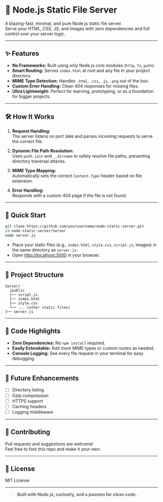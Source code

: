 # 🚀 Node.js Static File Server

A blazing-fast, minimal, and pure Node.js static file server.  
Serve your HTML, CSS, JS, and images with zero dependencies and full control over your server logic.

---

## ✨ Features

- **No Frameworks:** Built using only Node.js core modules (`http`, `fs`, `path`).
- **Smart Routing:** Serves `index.html` at root and any file in your project directory.
- **MIME Type Detection:** Handles `.html`, `.css`, `.js`, `.png` out of the box.
- **Custom Error Handling:** Clean 404 responses for missing files.
- **Ultra Lightweight:** Perfect for learning, prototyping, or as a foundation for bigger projects.

---

## 🛠️ How It Works

1. **Request Handling:**  
   The server listens on port `3000` and parses incoming requests to serve the correct file.

2. **Dynamic File Path Resolution:**  
   Uses `path.join` and `__dirname` to safely resolve file paths, preventing directory traversal attacks.

3. **MIME Type Mapping:**  
   Automatically sets the correct `Content-Type` header based on file extension.

4. **Error Handling:**  
   Responds with a custom 404 page if the file is not found.

---

## 🚦 Quick Start

```bash
git clone https://github.com/yourusername/node-static-server.git
cd node-static-server/Server
node server.js
```

- Place your static files (e.g., `index.html`, `style.css`, `script.js`, images) in the same directory as `server.js`.
- Open [http://localhost:3000](http://localhost:3000) in your browser.

---

## 📁 Project Structure

```
Server/
  /public
  ├── script.js
  ├── index.html
  ├── style.css
  └── ... (other static files)
├── server.js

```

---

## 🧠 Code Highlights

- **Zero Dependencies:** No `npm install` required.
- **Easily Extendable:** Add more MIME types or custom routes as needed.
- **Console Logging:** See every file request in your terminal for easy debugging.

---

## 🚀 Future Enhancements

- [ ] Directory listing
- [ ] Gzip compression
- [ ] HTTPS support
- [ ] Caching headers
- [ ] Logging middleware

---

## 🤝 Contributing

Pull requests and suggestions are welcome!  
Feel free to fork this repo and make it your own.

---

## 📜 License

MIT License

---

> **Built with Node.js, curiosity, and a passion for clean code.**
